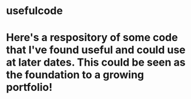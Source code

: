 # usefulcode
 
# Here's a respository of some code that I've found useful and could use at later dates. This could be seen as the foundation to a growing portfolio!
